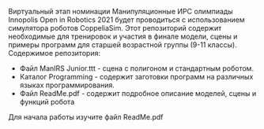 Виртуальный этап номинации Манипуляционные ИРС олимпиады Innopolis Open in Robotics 2021 будет проводиться с использованием симулятора роботов CoppeliaSim.
Этот репозиторий содержит необходимые для тренировок и участия в финале модели, сцены и примеры программ для старшей возрастной группы (9-11 классы).
Содержимое репозитория:
*	Файл ManIRS Junior.ttt - сцена с полигоном и стандартным роботом.
*	Каталог Programming - содержит заготовки программ на различных языках программирования.
* Файл ReadMe.pdf - содержит подробное описание моделей, сцены и функций робота

Для начала работы изучите файл ReadMe.pdf
